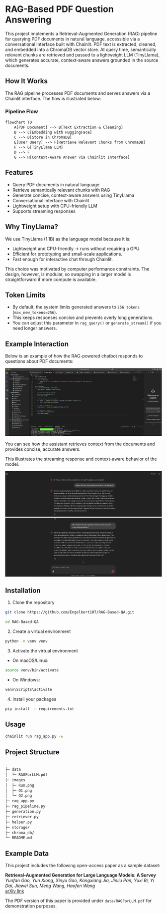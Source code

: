 # RAG-Based PDF Question Answering 

This project implements a Retrieval-Augmented Generation (RAG) pipeline for querying PDF documents in natural language, accessible via a conversational interface built with Chainlit. PDF text is extracted, cleaned, and embedded into a ChromaDB vector store. At query time, semantically relevant chunks are retrieved and passed to a lightweight LLM (TinyLlama), which generates accurate, context-aware answers grounded in the source documents.


## How It Works

The RAG pipeline processes PDF documents and serves answers via a Chainlit interface. The flow is illustrated below:


### Pipeline Flow

```mermaid
flowchart TD
    A[PDF Document] --> B[Text Extraction & Cleaning]
    B --> C[Embedding with HuggingFace]
    C --> D[Store in ChromaDB]
    E[User Query] --> F[Retrieve Relevant Chunks from ChromaDB]
    F --> G[TinyLlama LLM]
    D --> F
    G --> H[Context-Aware Answer via Chainlit Interface]
```

## Features

- Query PDF documents in natural language
- Retrieve semantically relevant chunks with RAG
- Generate concise, context-aware answers using TinyLlama
- Conversational interface with Chainlit
- Lightweight setup with CPU-friendly LLM
- Supports streaming responses


## Why TinyLlama?

We use TinyLlama (1.1B) as the language model because it is:
- Lightweight and CPU-friendly → runs without requiring a GPU.
- Efficient for prototyping and small-scale applications.
- Fast enough for interactive chat through Chainlit.

This choice was motivated by computer performance constraints. The design, however, is modular, so swapping in a larger model is straightforward if more compute is available.


## Token Limits

- By default, the system limits generated answers to ``256 tokens`` (``max_new_tokens=256``).
- This keeps responses concise and prevents overly long generations.
- You can adjust this parameter in ``rag_query()`` or `generate_stream()` if you need longer answers.


## Example Interaction

Below is an example of how the RAG-powered chatbot responds to questions about PDF documents:

![](images/Run.png)

You can see how the assistant retrieves context from the documents and provides concise, accurate answers.

This illustrates the streaming response and context-aware behavior of the model.

![](images/Q1.png)
![](images/Q2.png)


## Installation

1. Clone the repository
```bash
git clone https://github.com/Engelbert107/RAG-Based-QA.git
```

```bash
cd RAG-Based-QA
```

2. Create a virtual environment
```bash
python -m venv venv
```
3. Activate the virtual environment

- On macOS/Linux:
```bash
source venv/bin/activate
```

- On Windows:
```bash
venv\Scripts\activate
```

4. Install your packages
```bash
pip install -r requirements.txt
```


## Usage

```bash
chainlit run rag_app.py -w
```


## Project Structure

```bash
.
├─ data
│  └─ RAGForLLM.pdf             
├─ images
│  ├─ Run.png
│  ├─ Q1.png
│  └─ Q2.png          
├─ rag_app.py          
├─ rag_pipeline.py     
├─ generation.py       
├─ retriever.py        
├─ helper.py          
├─ storage/            
├─ chroma_db/          
└─ README.md
```


## Example Data

This project includes the following open-access paper as a sample dataset:

**Retrieval-Augmented Generation for Large Language Models: A Survey**  
*Yunfan Gao, Yun Xiong, Xinyu Gao, Kangxiang Jia, Jinliu Pan, Yuxi Bi, Yi Dai, Jiawei Sun, Meng Wang, Haofen Wang*  
[arXiv link](https://arxiv.org/abs/2312.10997)

The PDF version of this paper is provided under `data/RAGForLLM.pdf` for demonstration purposes.

